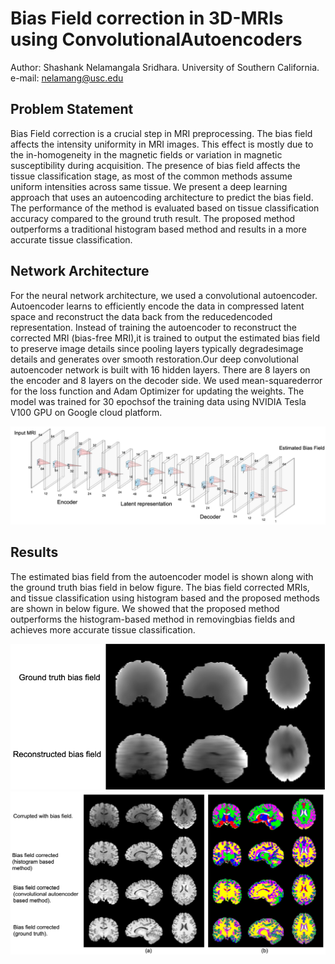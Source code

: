 # Bias Field correction in 3D-MRIs using ConvolutionalAutoencoders

Author: Shashank Nelamangala Sridhara.
University of Southern California.  
e-mail: nelamang@usc.edu 

## Problem Statement
 Bias Field correction is a crucial step in MRI preprocessing. The bias field affects the intensity uniformity in MRI images. This effect is mostly due to the in-homogeneity in the magnetic fields or variation in magnetic susceptibility during acquisition. The presence of bias field affects the tissue classification stage, as most of the common methods assume uniform intensities across  same tissue. We present a deep learning approach that uses an autoencoding architecture to predict the bias field. The performance of the method is evaluated based on tissue classification accuracy compared to the ground truth result. The proposed method outperforms a traditional histogram based method and results in a more accurate tissue classification.

## Network Architecture
For  the  neural  network  architecture,  we  used  a  convolutional  autoencoder.   Autoencoder learns to efficiently encode the data in compressed latent space and reconstruct the data back from the reducedencoded representation.  Instead of training the autoencoder to reconstruct the corrected MRI (bias-free MRI),it is trained to output the estimated bias field to preserve image details since pooling layers typically degradesimage details and generates over smooth restoration.Our deep convolutional autoencoder network is built with 16 hidden layers.  There are 8 layers on the encoder and 8 layers on the decoder side.  We used mean-squarederror for the loss function and Adam Optimizer for updating the weights.  The model was trained for 30 epochsof the training data using NVIDIA Tesla V100 GPU on Google cloud platform.

![Autoencoder Architecture](/Figures/autoencoder_architecture_1.png)

## Results
The estimated bias field from the autoencoder model is shown along with the ground truth bias field in below figure.  The bias field corrected MRIs, and tissue classification using histogram based and the proposed methods are shown in below figure.  We showed that the proposed method outperforms the histogram-based method in removingbias fields and achieves more accurate tissue classification.


![Result-1](/Figures/bias_field_comparison.png)
![Result-2](/Figures/tissue_classification.png)
